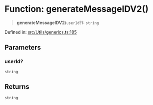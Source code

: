# Function: generateMessageIDV2()

> **generateMessageIDV2**(`userId`?): `string`

Defined in: [src/Utils/generics.ts:185](https://github.com/Fokusdotid/Baileys/blob/4aa08196a497251af5be42856601e02d8a85cce8/src/Utils/generics.ts#L185)

## Parameters

### userId?

`string`

## Returns

`string`
